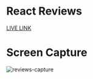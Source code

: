 # React Reviews
 
[LIVE LINK](https://react-reviews-swastik.vercel.app/)

# Screen Capture
![reviews-capture](https://user-images.githubusercontent.com/113245457/203099338-bbea2341-6e26-4091-8588-6d740e381063.JPG)
